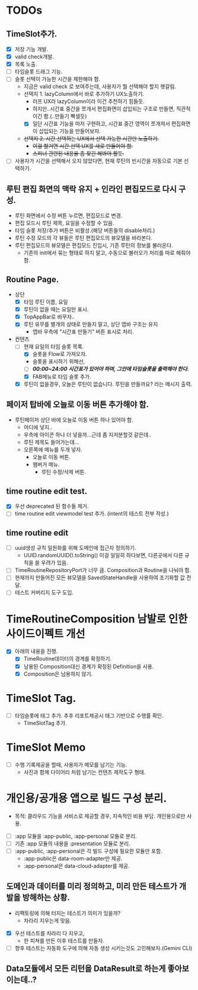 # TODOs

## TimeSlot추가.
- [x] 저장 기능 개발.
- [x] valid check개발.
- [x] 목록 노출.
- [ ] 타임슬롯 드래그 기능. 
- [ ] 슬롯 선택이 가능한 시간을 제한해야 함.
  - 지금은 valid check 로 보여주는데, 사용자가 뭘 선택해야 할지 햇갈림.
  - 선택지 1. lazyColumn에서 바로 추가하기 UX노출하기.
    - 러프 UX라 lazyColumn이라 이건 추천하기 힘들듯.
    - 하지만..시간표 중간을 쪼개서 편집화면이 삽입되는 구조로 만들면, 직관적이긴 함.(..만들기 빡셀듯)
    - [x] 일단 시간표 기능을 마저 구현하고, 시간표 중간 영역이 쪼개져서 편집화면이 삽입되는 기능을 만들어보자.
  - ~~선택지 2. 시간 선택하는 UX에서 선택 가능한 시간만 노출하기.~~
    - ~~이걸 할거면 시간 선택 UX를 새로 만들어야 함.~~
    - ~~스피너 관련된 내용을 좀 찾긴 해봐야 할듯.~~
- [ ] 사용자가 시간을 선택해서 오지 않았다면, 현재 루틴의 빈시간을 자동으로 기본 선택하기.

## 루틴 편집 화면의 맥락 유지 + 인라인 편집모드로 다시 구성.
- 루틴 화면에서 수정 버튼 누르면, 편집모드로 변경.
- 편집 모드시 루틴 제목, 요일을 수정할 수 있음.
- 타임 슬롯 저장/추가 버튼은 비활성.(해당 버튼들의 disable처리.)
- 루틴 수정 모드의 각 뷰들은 루틴 편집모드의 뷰모델을 바라본다.
- 루틴 편집모드의 뷰모델은 편집모드 진입시, 기존 루틴의 정보를 불러온다.
  - 기존의 init에서 묶는 형태로 하지 말고, 수동으로 불러오기 처리를 따로 해줘야 함.

## Routine Page.
- 상단
  - [x] 타임 루틴 이름, 요일
  - [x] 루틴이 없을 때는 요일만 표시.
  - [x] TopAppBar로 바꾸자..
  - [x] 루틴 유무를 별개의 상태로 만들지 말고, 상단 앱바 구조는 유지
    - 앱바 우측에 "시간표 만들기" 버튼 표시로 처리.

- 컨텐츠
  - [ ] 현재 요일의 타임 슬롯 목록.
    - [x] 슬롯을 Flow로 가져오자.
    - 슬롯을 표시하기 위해선,
    - [ ] ***00:00~24:00 시간표가 있어야 하며, 그안에 타임슬롯을 출력해야 한다.***
    - [x] FAB메뉴로 타임 슬롯 추가.
  - [x] 루틴이 없을경우, 오늘은 루틴이 없습니다. 루틴을 만들까요? 라는 메시지 출력.

## 페이저 탑바에 오늘로 이동 버튼 추가해야 함.
- 루틴페이저 상단 바에 오늘로 이동 버튼 하나 있어야 함.
  - 어디에 넣지..
  - 우측에 아이콘 하나 더 넣을까...근데 좀 지저분할것 같은데..
  - 루틴 제목도 들어가는데...
  - 오른쪽에 메뉴를 두개 넣자.
    - 오늘로 이동 버튼.
    - 햄버거 메뉴.
      - 루틴 수정/삭제 버튼.

## time routine edit test.
- [x] 우선 deprecated 된 함수들 제거.
- [ ] time routine edit viewmodel test 추가. (intent의 테스트 전부 작성.)

## time routine edit
- [ ] uuid생성 규칙 일원화를 위해 도메인에 접근자 정의하기.
  - UUID.randomUUID().toString() 이걸 일일히 하다보면, 다른곳에서 다른 규칙을 쓸 우려가 있음.
- [ ] TimeRoutineRepositoryPort가 너무 큼. Composition과 Routine을 나눠야 함.
- [ ] 현재까지 만들어진 모든 뷰모델을 SavedStateHandle을 사용하여 초기화할 값 전달.
- [ ] 테스트 커버리지 도구 도입.

# TimeRoutineComposition 남발로 인한 사이드이펙트 개선
- [x] 아래의 내용을 진행.
  - [x] TimeRoutine데이터의 경계를 확정하기.
  - [x] 남용된 Composition대신 경계가 확정된 Definition을 사용.
  - [x] Composition은 남용하지 않기.

# TimeSlot Tag.
- [ ] 타임슬롯에 태그 추가. 추후 리포트제공시 태그 기반으로 수행률 확인.
  - TimeSlotTag 추가.

# TimeSlot Memo
- [ ] 수행 기록제공을 할때, 사용자가 메모를 남기는 기능. 
  - 사진과 함께 다이어리 처럼 남기는 컨텐츠 제작도구 형태.

# 개인용/공개용 앱으로 빌드 구성 분리.
- 목적: 클라우드 기능을 서비스로 제공할 경우, 지속적인 비용 부담. 개인용으로만 사용.
- [ ] :app 모듈을 :app-public, :app-personal 모듈로 분리.
- [ ] 기존 :app 모듈의 내용을 :presentation 모듈로 분리.
- [ ] :app-public, :app-personal은 각 빌드 구성에 필요한 모듈만 포함.
  - :app-public은 data-room-adapter만 제공.
  - :app-personal은 data-cloud-adapter를 제공.


## 도메인과 데이터를 미리 정의하고, 미리 만든 테스트가 개발을 방해하는 상황.
- 리팩토링에 의해 터지는 테스트가 의미가 있을까?
  - 차라리 지우는게 맞음.
- [x] 우선 테스트를 차라리 다 지우고,
  - 한 피쳐를 만든 이후 테스트를 만들자.
- [ ] 향후 테스트는 자동화 도구에 의해 자동 생성 시키는것도 고민해보자.(Gemini CLI)

## Data모듈에서 모든 리턴을 DataResult로 하는게 좋아보이는데..?